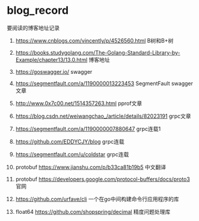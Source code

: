 # blog_record
要阅读的博客地址记录

1. https://www.cnblogs.com/vincently/p/4526560.html B树和B+树

2. https://books.studygolang.com/The-Golang-Standard-Library-by-Example/chapter13/13.0.html 博客地址

3. https://goswagger.io/ swagger

4. https://segmentfault.com/a/1190000013223453 SegmentFault swagger文章

5. http://www.0x7c00.net/1514357263.html pprof文章　

6. https://blog.csdn.net/weiwangchao_/article/details/82023191 grpc文章

7. https://segmentfault.com/a/1190000007880647 grpc连载1

8. https://github.com/EDDYCJY/blog grpc连载

9. https://segmentfault.com/u/coldstar grpc连载

10. protobuf https://www.jianshu.com/p/b33ca81b19b5 中文翻译

11. protobuf https://developers.google.com/protocol-buffers/docs/proto3 官网

12. https://github.com/urfave/cli 一个在go中间构建命令行应用程序的库

13. float64 https://github.com/shopspring/decimal 精度问题处理库
